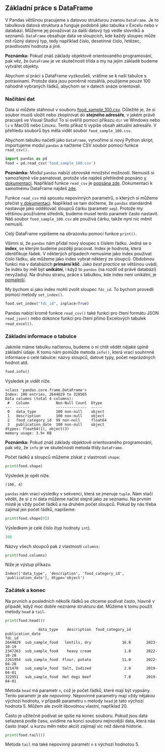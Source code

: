 ## Základní práce s DataFrame

V Pandas většinou pracujeme s datovou strukturou zvanou `DataFrame`. Je to tabulková datová struktura a funguje podobně jako tabulka v Excelu nebo v databázi. Můžeme jej považovat za další datový typ vedle slovníků a seznamů. `DataFrame` obsahuje data ve sloupcích, kde každý sloupec může mít různý datový typ, tedy například číslo, desetinné číslo, řetězec, pravdivostní hodnota a jiné.

**Poznámka:** Pokud znáš základy objektově orientovaného programování, pak věz, že `DataFrame` je ve skutečnosti třída a my na jejím základě budeme vytvářet objekty.

Abychom si práci s DataFrame vyzkoušeli, vrátíme se k naší tabulce s potravinami. Protože data jsou poměrně rozsáhlá, použijeme pouze 100 náhodně vybraných řádků, abychom se v datech snáze orientovali.

### Načítání dat

Data si můžete stáhnout v souboru [food_sample_100.csv](assets/food_sample_100.csv). Důležité je, že si soubor musíš uložit nebo zkopírovat do **stejného adresáře**, v jakém právě pracuješ ve Visual Studiu! To si ověříš pomocí příkazu `dir` ve Windows nebo `ls` v MacOS nebo Linuxu. Tento příkaz ti vypíše obsah aktuální adresáře. V přehledu souborů bys měla vidět soubor `food_sample_100.csv`.

Abychom tabulku načetli jako `DataFrame`, vytvoříme si nový Python skript, importujeme modul `pandas` a načteme CSV soubor pomocí funkce `read_csv().`

```py
import pandas as pd
food = pd.read_csv('food_sample_100.csv')
```

**Poznámka:** Modul `pandas` nabízí obrovské množství možností. Nemusíš si samozřejmě vše pamatovat, protože vše najdeš přehledně popsáno [v dokumentaci](https://pandas.pydata.org/docs/). Například funkce `read_csv` je [popsána zde](https://pandas.pydata.org/pandas-docs/stable/reference/api/pandas.read_csv.html). Dokumentaci k samotnému DataFrame najdeš [zde](https://pandas.pydata.org/pandas-docs/stable/reference/api/pandas.DataFrame.html).

Funkce `read_csv` má spoustu nepovinných parametrů, o kterých si můžeme přečíst [v dokumentaci](https://pandas.pydata.org/pandas-docs/stable/reference/api/pandas.read_csv.html). Například se tam dočteme, že `pandas` standardně nastavuje jako oddělovač sloupců čárku (parametr `sep`). Protože my většinou používáme středník, budeme muset tento parametr často nastavit. Náš soubor `food_sample_100.csv` ale používá čárku, takže nyní nic měnit nemusíš.

Celý DataFrame vypíšeme na obrazovku pomocí funkce `print()`.

Všimni si, že `pandas` nám přidal nový sloupec s číslem řádku. Jedná se o **index**, se kterým budeme později pracovat. Index je hodnota, která identifikuje řádek. V některých případech nemusíme jako index používat číslo řádku, ale můžeme jako index vybrat některý ze sloupců. Obdobnou funkci má v databázích **primární klíč**. Jako *best practice* se většinou uvádí, že index by měl být **unikátní**, i když to `pandas` (na rozdíl od právě databází) nevyžadují. Na druhou stranu, práce s tabulkou, kde index není unikátní, je [pomalejší](https://stackoverflow.com/q/16626058/4693904). 

My bychom si jako index mohli zvolit sloupec `fdc_id`. To bychom provedli pomocí metody `set_index()`.

```py
food.set_index("fdc_id", inplace=True)
```

Pandas nabízí kromě funkce `read_csv()` také funkci pro čtení formátu JSON `read_json()` nebo dokonce funkci pro čtení přímo Excelových tabulek `read_excel()`.

### Základní informace o tabulce

Jakmile máme tabulku načtenou, budeme o ní chtít vědět nějaké úplně základní údaje. K tomu nám pomůže metoda `info()`, která vrací souhrnné informace o celé tabulce: názvy sloupců, datové typy, počet neprázdných hodnot atd.

```py
food.info()
```

Výsledek je vidět níže.

```shell
<class 'pandas.core.frame.DataFrame'>
Index: 100 entries, 2644829 to 328565
Data columns (total 4 columns):
 #   Column            Non-Null Count  Dtype
---  ------            --------------  -----
 0   data_type         100 non-null    object
 1   description       100 non-null    object
 2   food_category_id  99 non-null     float64
 3   publication_date  100 non-null    object
dtypes: float64(1), object(3)
memory usage: 3.9+ KB
```

**Poznámka:** Pokud znáš základy objektově orientovaného programování, pak věz, že `info` je ve skutečnosti metoda třídy `DataFrame`.

Počet řádků a sloupců můžeme získat z vlastnosti `shape`:

```py
print(food.shape)
```

Výsledek je opět níže.

```shell
(100, 4)
```

`pandas` nám vrací výsledky v sekvenci, která se jmenuje `tuple`. Nám stačí vědět, že si z ní data můžeme načíst stejně jako ze seznamu. Na prvním místě je vždy počet řádků a na druhém počet sloupců. Pokud by nás třeba zajímal jen počet řádků, napíšeme:

```py
print(food.shape[0])
```

Výsledkem je celé číslo (typ hodnoty `int`).

```py
100
```

Názvy všech sloupců pak z vlastnosti `columns`:

```py
print(food.columns)
```

Níže je výstup příkazu.

```shell
Index(['data_type', 'description', 'food_category_id', 'publication_date'], dtype='object')
```

### Začátek a konec

Na prvních a posledních několik řádků se chceme podívat často, hlavně v případě, když moc dobře neznáme strukturu dat. Můžeme k tomu použít metody `head` a `tail`.

```py
print(food.head())
```

```shell
               data_type    description  food_category_id publication_date
fdc_id
2644829  sub_sample_food   lentils, dry              16.0       2023-10-19
2347263  sub_sample_food    heavy cream               1.0       2022-10-28
2261954  sub_sample_food  Flour, potato              11.0       2022-04-28
321470   sub_sample_food  Salt, Iodized               2.0       2019-04-01
322951   sub_sample_food  Hot dogs beef               7.0       2019-04-01
```

Metoda `head` má parametr `n`, což je počet řádků, které mají být vypsány. Tento parametr je ale *nepovinný*. Nepovinné parametry mají vždy nějakou výchozí hodnotu, v případě parametru `n` metody `head` je tato výchozí hodnota 5. Můžem ale zvolit libovolnou vlastní, například 20.

Často je užitečné podívat se spíše na konec souboru. Pokud jsou data seřazená podle času, uvidíme na konci souboru nejnovější data, která nás často (např. u kurzu měn nebo akcií) zajímají víc než dávná historie.

```py
print(food.tail())
```

Metoda `tail` má také nepovinný parametr `n` s výchozí hodnotou 5.

